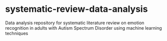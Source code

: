 # systematic-review-data-analysis
Data analysis repository for systematic literature review on emotion recognition in adults with Autism Spectrum Disorder using machine learning techniques

